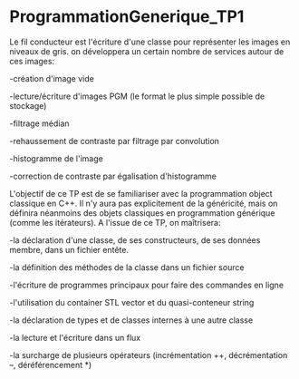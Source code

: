 # ProgrammationGenerique_TP1

Le fil conducteur est l'écriture d'une classe pour représenter les images en niveaux de gris. on développera un certain nombre de services autour de ces images:


-création d'image vide

-lecture/écriture d'images PGM (le format le plus simple possible de stockage)

-filtrage médian

-rehaussement de contraste par filtrage par convolution

-histogramme de l'image

-correction de contraste par égalisation d'histogramme




L'objectif de ce TP est de se familiariser avec la programmation object classique en C++. Il n'y aura pas explicitement de la généricité, mais on définira néanmoins des objets classiques en programmation générique (comme les itérateurs). 
A l'issue de ce TP, on maîtrisera:

-la déclaration d'une classe, de ses constructeurs, de ses données membre, dans un fichier entête.

-la définition des méthodes de la classe dans un fichier source

-l'écriture de programmes principaux pour faire des commandes en ligne

-l'utilisation du container STL vector et du quasi-conteneur string

-la déclaration de types et de classes internes à une autre classe

-la lecture et l'écriture dans un flux

-la surcharge de plusieurs opérateurs (incrémentation ++, décrémentation –, déréférencement *)

